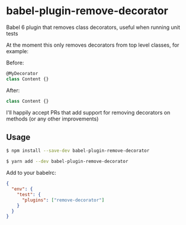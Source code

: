 # babel-plugin-remove-decorator
Babel 6 plugin that removes class decorators, useful when running unit tests

At the moment this only removes decorators from top level classes, for example:

Before: 
```js
@MyDecorator
class Content {}
```
After:
```js
class Content {}
```

I'll happily accept PRs that add support for removing decorators on methods (or any other improvements)


## Usage
```bash
$ npm install --save-dev babel-plugin-remove-decorator
```
```bash
$ yarn add --dev babel-plugin-remove-decorator
```

Add to your babelrc:
```json
{
  "env": {
    "test": {
      "plugins": ["remove-decorator"]
    }
  }
}
```
